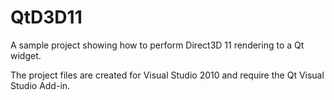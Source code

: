 
QtD3D11
=======

A sample project showing how to perform Direct3D 11 rendering to a Qt widget.

The project files are created for Visual Studio 2010 and require the Qt Visual Studio Add-in.
